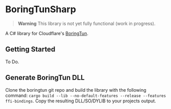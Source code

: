 # BoringTunSharp
> **Warning**
> This library is not yet fully functional (work in progress).

A C# library for Cloudflare's [BoringTun](https://github.com/cloudflare/boringtun).

## Getting Started
To Do.

## Generate BoringTun DLL
Clone the boringtun git repo and build the library with the following command: `cargo build --lib --no-default-features --release --features ffi-bindings`. Copy the resulting DLL/SO/DYLIB to your projects output.